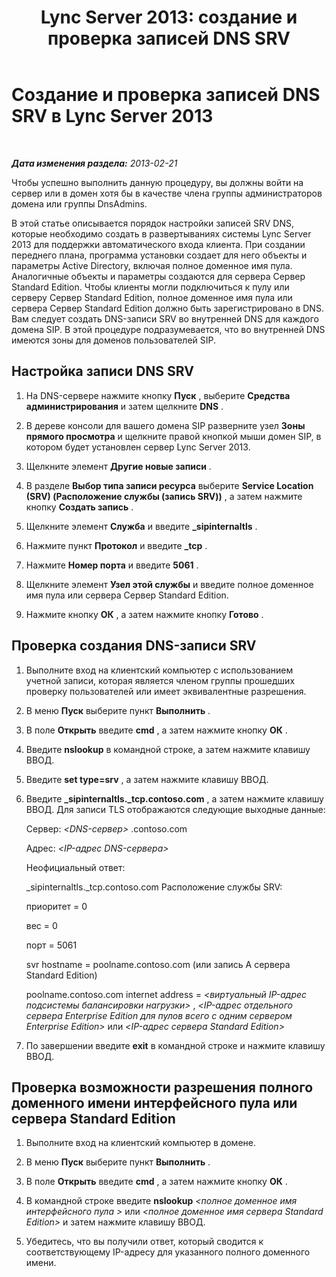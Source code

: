 ﻿---
title: 'Lync Server 2013: создание и проверка записей DNS SRV'
TOCTitle: Создание и проверка записей DNS SRV
ms:assetid: 86888c7e-1401-458f-9a7b-08ac726deeec
ms:mtpsurl: https://technet.microsoft.com/ru-ru/library/Gg398680(v=OCS.15)
ms:contentKeyID: 49310391
ms.date: 05/19/2016
mtps_version: v=OCS.15
ms.translationtype: HT
---

# Создание и проверка записей DNS SRV в Lync Server 2013

 

_**Дата изменения раздела:** 2013-02-21_

Чтобы успешно выполнить данную процедуру, вы должны войти на сервер или в домен хотя бы в качестве члена группы администраторов домена или группы DnsAdmins.

В этой статье описывается порядок настройки записей SRV DNS, которые необходимо создать в развертываниях системы Lync Server 2013 для поддержки автоматического входа клиента. При создании переднего плана, программа установки создает для него объекты и параметры Active Directory, включая полное доменное имя пула. Аналогичные объекты и параметры создаются для сервера Сервер Standard Edition. Чтобы клиенты могли подключиться к пулу или серверу Сервер Standard Edition, полное доменное имя пула или сервера Сервер Standard Edition должно быть зарегистрировано в DNS. Вам следует создать DNS-записи SRV во внутренней DNS для каждого домена SIP. В этой процедуре подразумевается, что во внутренней DNS имеются зоны для доменов пользователей SIP.

## Настройка записи DNS SRV

1.  На DNS-сервере нажмите кнопку **Пуск** , выберите **Средства администрирования** и затем щелкните **DNS** .

2.  В дереве консоли для вашего домена SIP разверните узел **Зоны прямого просмотра** и щелкните правой кнопкой мыши домен SIP, в котором будет установлен сервер Lync Server 2013.

3.  Щелкните элемент **Другие новые записи** .

4.  В разделе **Выбор типа записи ресурса** выберите **Service Location (SRV) (Расположение службы (запись SRV))** , а затем нажмите кнопку **Создать запись** .

5.  Щелкните элемент **Служба** и введите **\_sipinternaltls** .

6.  Нажмите пункт **Протокол** и введите **\_tcp** .

7.  Нажмите **Номер порта** и введите **5061** .

8.  Щелкните элемент **Узел этой службы** и введите полное доменное имя пула или сервера Сервер Standard Edition.

9.  Нажмите кнопку **ОК** , а затем нажмите кнопку **Готово** .

## Проверка создания DNS-записи SRV

1.  Выполните вход на клиентский компьютер с использованием учетной записи, которая является членом группы прошедших проверку пользователей или имеет эквивалентные разрешения.

2.  В меню **Пуск** выберите пункт **Выполнить** .

3.  В поле **Открыть** введите **cmd** , а затем нажмите кнопку **ОК** .

4.  Введите **nslookup** в командной строке, а затем нажмите клавишу ВВОД.

5.  Введите **set type=srv** , а затем нажмите клавишу ВВОД.

6.  Введите **\_sipinternaltls.\_tcp.contoso.com** , а затем нажмите клавишу ВВОД. Для записи TLS отображаются следующие выходные данные:
    
    Сервер: *\<DNS-сервер\>* .contoso.com
    
    Адрес: *\<IP-адрес DNS-сервера\>*
    
    Неофициальный ответ:
    
    \_sipinternaltls.\_tcp.contoso.com Расположение службы SRV:
    
    приоритет = 0
    
    вес = 0
    
    порт = 5061
    
    svr hostname = poolname.contoso.com (или запись A сервера Standard Edition)
    
    poolname.contoso.com internet address = *\<виртуальный IP-адрес подсистемы балансировки нагрузки\>* , *\<IP-адрес отдельного сервера Enterprise Edition для пулов всего с одним сервером Enterprise Edition\>* или *\<IP-адрес сервера Standard Edition\>*

7.  По завершении введите **exit** в командной строке и нажмите клавишу ВВОД.

## Проверка возможности разрешения полного доменного имени интерфейсного пула или сервера Standard Edition

1.  Выполните вход на клиентский компьютер в домене.

2.  В меню **Пуск** выберите пункт **Выполнить** .

3.  В поле **Открыть** введите **cmd** , а затем нажмите кнопку **ОК** .

4.  В командной строке введите **nslookup** *\<полное доменное имя интерфейсного пула \>* или *\<полное доменное имя сервера Standard Edition\>* и затем нажмите клавишу ВВОД.

5.  Убедитесь, что вы получили ответ, который сводится к соответствующему IP-адресу для указанного полного доменного имени.

